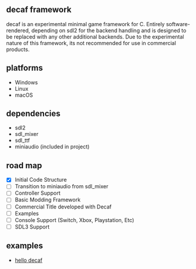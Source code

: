 ## decaf framework
decaf is an experimental minimal game framework for C. Entirely software-rendered, depending on sdl2 for the backend handling and is designed to be replaced with any other additional backends. Due to the experimental nature of this framework, its not recommended for use in commercial products.


## platforms
* Windows
* Linux
* macOS


## dependencies
* sdl2
* sdl_mixer
* sdl_ttf
* miniaudio (included in project)


## road map

- [x] Initial Code Structure
- [ ] Transition to miniaudio from sdl_mixer
- [ ] Controller Support
- [ ] Basic Modding Framework
- [ ] Commercial Title developed with Decaf
- [ ] Examples
- [ ] Console Support (Switch, Xbox, Playstation, Etc)
- [ ] SDL3 Support

## examples
* [hello decaf](https://github.com/razziefox/decaf/examples/hello)